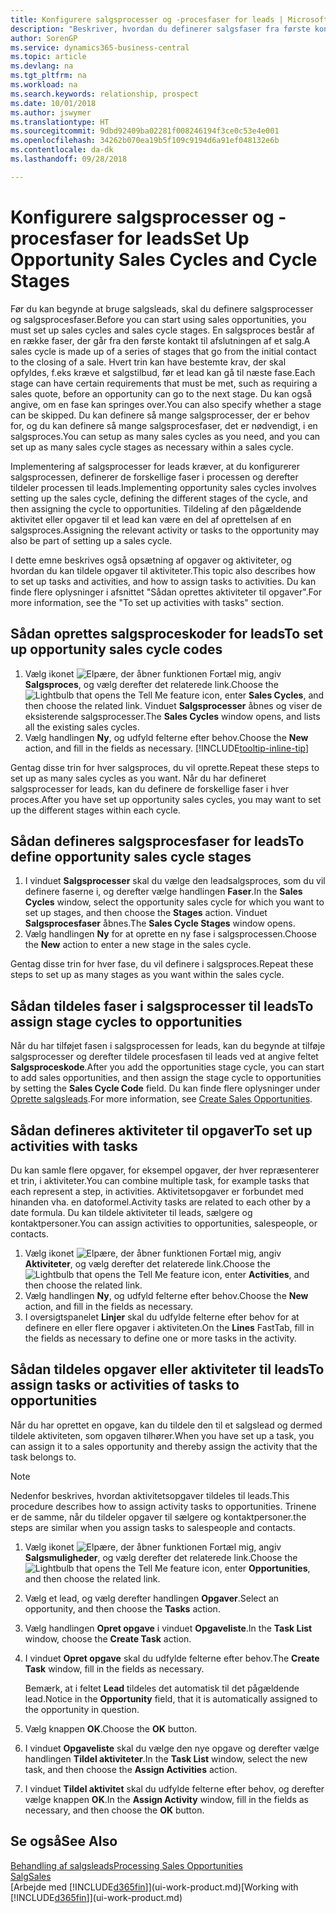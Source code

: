 ```yaml
---
title: Konfigurere salgsprocesser og -procesfaser for leads | Microsoft Docs
description: "Beskriver, hvordan du definerer salgsfaser fra første kontakt til afslutningen for at oprette en salgsproces og tildele den til leads i Business Central."
author: SorenGP
ms.service: dynamics365-business-central
ms.topic: article
ms.devlang: na
ms.tgt_pltfrm: na
ms.workload: na
ms.search.keywords: relationship, prospect
ms.date: 10/01/2018
ms.author: jswymer
ms.translationtype: HT
ms.sourcegitcommit: 9dbd92409ba02281f008246194f3ce0c53e4e001
ms.openlocfilehash: 34262b070ea19b5f109c9194d6a91ef048132e6b
ms.contentlocale: da-dk
ms.lasthandoff: 09/28/2018

---
```

# <a name="set-up-opportunity-sales-cycles-and-cycle-stages"></a><span data-ttu-id="9a430-103">Konfigurere salgsprocesser og -procesfaser for leads</span><span class="sxs-lookup"><span data-stu-id="9a430-103">Set Up Opportunity Sales Cycles and Cycle Stages</span></span>
<span data-ttu-id="9a430-104">Før du kan begynde at bruge salgsleads, skal du definere salgsprocesser og salgsprocesfaser.</span><span class="sxs-lookup"><span data-stu-id="9a430-104">Before you can start using sales opportunities, you must set up sales cycles and sales cycle stages.</span></span> <span data-ttu-id="9a430-105">En salgsproces består af en række faser, der går fra den første kontakt til afslutningen af et salg.</span><span class="sxs-lookup"><span data-stu-id="9a430-105">A sales cycle is made up of a series of stages that go from the initial contact to the closing of a sale.</span></span> <span data-ttu-id="9a430-106">Hvert trin kan have bestemte krav, der skal opfyldes, f.eks kræve et salgstilbud, før et lead kan gå til næste fase.</span><span class="sxs-lookup"><span data-stu-id="9a430-106">Each stage can have certain requirements that must be met, such as requiring a sales quote, before an opportunity can go to the next stage.</span></span> <span data-ttu-id="9a430-107">Du kan også angive, om en fase kan springes over.</span><span class="sxs-lookup"><span data-stu-id="9a430-107">You can also specify whether a stage can be skipped.</span></span> <span data-ttu-id="9a430-108">Du kan definere så mange salgsprocesser, der er behov for, og du kan definere så mange salgsprocesfaser, det er nødvendigt, i en salgsproces.</span><span class="sxs-lookup"><span data-stu-id="9a430-108">You can setup as many sales cycles as you need, and you can set up as many sales cycle stages as necessary within a sales cycle.</span></span>

<span data-ttu-id="9a430-109">Implementering af salgsprocesser for leads kræver, at du konfigurerer salgsprocessen, definerer de forskellige faser i processen og derefter tildeler processen til leads.</span><span class="sxs-lookup"><span data-stu-id="9a430-109">Implementing opportunity sales cycles involves setting up the sales cycle, defining the different stages of the cycle, and then assigning the cycle to opportunities.</span></span> <span data-ttu-id="9a430-110">Tildeling af den pågældende aktivitet eller opgaver til et lead kan være en del af oprettelsen af en salgsproces.</span><span class="sxs-lookup"><span data-stu-id="9a430-110">Assigning the relevant activity or tasks to the opportunity may also be part of setting up a sales cycle.</span></span>

<span data-ttu-id="9a430-111">I dette emne beskrives også opsætning af opgaver og aktiviteter, og hvordan du kan tildele opgaver til aktiviteter.</span><span class="sxs-lookup"><span data-stu-id="9a430-111">This topic also describes how to set up tasks and activities, and how to assign tasks to activities.</span></span> <span data-ttu-id="9a430-112">Du kan finde flere oplysninger i afsnittet "Sådan oprettes aktiviteter til opgaver".</span><span class="sxs-lookup"><span data-stu-id="9a430-112">For more information, see the "To set up activities with tasks" section.</span></span>

## <a name="to-set-up-opportunity-sales-cycle-codes"></a><span data-ttu-id="9a430-113">Sådan oprettes salgsproceskoder for leads</span><span class="sxs-lookup"><span data-stu-id="9a430-113">To set up opportunity sales cycle codes</span></span>
1. <span data-ttu-id="9a430-114">Vælg ikonet ![Elpære, der åbner funktionen Fortæl mig](media/ui-search/search_small.png "Fortæl mig, hvad du vil foretage dig"), angiv **Salgsproces**, og vælg derefter det relaterede link.</span><span class="sxs-lookup"><span data-stu-id="9a430-114">Choose the ![Lightbulb that opens the Tell Me feature](media/ui-search/search_small.png "Tell me what you want to do") icon, enter **Sales Cycles**, and then choose the related link.</span></span> <span data-ttu-id="9a430-115">Vinduet **Salgsprocesser** åbnes og viser de eksisterende salgsprocesser.</span><span class="sxs-lookup"><span data-stu-id="9a430-115">The **Sales Cycles** window opens, and lists all the existing sales cycles.</span></span>
2. <span data-ttu-id="9a430-116">Vælg handlingen **Ny**, og udfyld felterne efter behov.</span><span class="sxs-lookup"><span data-stu-id="9a430-116">Choose the **New** action, and fill in the fields as necessary.</span></span> [!INCLUDE[tooltip-inline-tip](includes/tooltip-inline-tip_md.md)]

<span data-ttu-id="9a430-117">Gentag disse trin for hver salgsproces, du vil oprette.</span><span class="sxs-lookup"><span data-stu-id="9a430-117">Repeat these steps to set up as many sales cycles as you want.</span></span> <span data-ttu-id="9a430-118">Når du har defineret salgsprocesser for leads, kan du definere de forskellige faser i hver proces.</span><span class="sxs-lookup"><span data-stu-id="9a430-118">After you have set up opportunity sales cycles, you may want to set up the different stages within each cycle.</span></span>

## <a name="to-define-opportunity-sales-cycle-stages"></a><span data-ttu-id="9a430-119">Sådan defineres salgsprocesfaser for leads</span><span class="sxs-lookup"><span data-stu-id="9a430-119">To define opportunity sales cycle stages</span></span>
1. <span data-ttu-id="9a430-120">I vinduet **Salgsprocesser** skal du vælge den leadsalgsproces, som du vil definere faserne i, og derefter vælge handlingen **Faser**.</span><span class="sxs-lookup"><span data-stu-id="9a430-120">In the **Sales Cycles** window, select the opportunity sales cycle for which you want to set up stages, and then choose the **Stages** action.</span></span> <span data-ttu-id="9a430-121">Vinduet **Salgsprocesfaser** åbnes.</span><span class="sxs-lookup"><span data-stu-id="9a430-121">The **Sales Cycle Stages** window opens.</span></span>
2. <span data-ttu-id="9a430-122">Vælg handlingen **Ny** for at oprette en ny fase i salgsprocessen.</span><span class="sxs-lookup"><span data-stu-id="9a430-122">Choose the **New** action to enter a new stage in the sales cycle.</span></span>

<span data-ttu-id="9a430-123">Gentag disse trin for hver fase, du vil definere i salgsproces.</span><span class="sxs-lookup"><span data-stu-id="9a430-123">Repeat these steps to set up as many stages as you want within the sales cycle.</span></span>

## <a name="to-assign-stage-cycles-to-opportunities"></a><span data-ttu-id="9a430-124">Sådan tildeles faser i salgsprocesser til leads</span><span class="sxs-lookup"><span data-stu-id="9a430-124">To assign stage cycles to opportunities</span></span>
<span data-ttu-id="9a430-125">Når du har tilføjet fasen i salgsprocessen for leads, kan du begynde at tilføje salgsprocesser og derefter tildele procesfasen til leads ved at angive feltet **Salgsproceskode**.</span><span class="sxs-lookup"><span data-stu-id="9a430-125">After you add the opportunities stage cycle, you can start to add sales opportunities, and then assign the stage cycle to opportunities by setting the **Sales Cycle Code** field.</span></span> <span data-ttu-id="9a430-126">Du kan finde flere oplysninger under [Oprette salgsleads](marketing-how-create-opportunities.md).</span><span class="sxs-lookup"><span data-stu-id="9a430-126">For more information, see [Create Sales Opportunities](marketing-how-create-opportunities.md).</span></span>

## <a name="to-set-up-activities-with-tasks"></a><span data-ttu-id="9a430-127">Sådan defineres aktiviteter til opgaver</span><span class="sxs-lookup"><span data-stu-id="9a430-127">To set up activities with tasks</span></span>
<span data-ttu-id="9a430-128">Du kan samle flere opgaver, for eksempel opgaver, der hver repræsenterer et trin, i aktiviteter.</span><span class="sxs-lookup"><span data-stu-id="9a430-128">You can combine multiple task, for example tasks that each represent a step, in activities.</span></span> <span data-ttu-id="9a430-129">Aktivitetsopgaver er forbundet med hinanden vha. en datoformel.</span><span class="sxs-lookup"><span data-stu-id="9a430-129">Activity tasks are related to each other by a date formula.</span></span> <span data-ttu-id="9a430-130">Du kan tildele aktiviteter til leads, sælgere og kontaktpersoner.</span><span class="sxs-lookup"><span data-stu-id="9a430-130">You can assign activities to opportunities, salespeople, or contacts.</span></span>

1. <span data-ttu-id="9a430-131">Vælg ikonet ![Elpære, der åbner funktionen Fortæl mig](media/ui-search/search_small.png "Fortæl mig, hvad du vil foretage dig"), angiv **Aktiviteter**, og vælg derefter det relaterede link.</span><span class="sxs-lookup"><span data-stu-id="9a430-131">Choose the ![Lightbulb that opens the Tell Me feature](media/ui-search/search_small.png "Tell me what you want to do") icon, enter **Activities**, and then choose the related link.</span></span>
2. <span data-ttu-id="9a430-132">Vælg handlingen **Ny**, og udfyld felterne efter behov.</span><span class="sxs-lookup"><span data-stu-id="9a430-132">Choose the **New** action, and fill in the fields as necessary.</span></span>
3. <span data-ttu-id="9a430-133">I oversigtspanelet **Linjer** skal du udfylde felterne efter behov for at definere en eller flere opgaver i aktiviteten.</span><span class="sxs-lookup"><span data-stu-id="9a430-133">On the **Lines** FastTab, fill in the fields as necessary to define one or more tasks in the activity.</span></span>

## <a name="to-assign-tasks-or-activities-of-tasks-to-opportunities"></a><span data-ttu-id="9a430-134">Sådan tildeles opgaver eller aktiviteter til leads</span><span class="sxs-lookup"><span data-stu-id="9a430-134">To assign tasks or activities of tasks to opportunities</span></span>
<span data-ttu-id="9a430-135">Når du har oprettet en opgave, kan du tildele den til et salgslead og dermed tildele aktiviteten, som opgaven tilhører.</span><span class="sxs-lookup"><span data-stu-id="9a430-135">When you have set up a task, you can assign it to a sales opportunity and thereby assign the activity that the task belongs to.</span></span>

> [!NOTE]  
>   <span data-ttu-id="9a430-136">Nedenfor beskrives, hvordan aktivitetsopgaver tildeles til leads.</span><span class="sxs-lookup"><span data-stu-id="9a430-136">This procedure describes how to assign activity tasks to opportunities.</span></span> <span data-ttu-id="9a430-137">Trinene er de samme, når du tildeler opgaver til sælgere og kontaktpersoner.</span><span class="sxs-lookup"><span data-stu-id="9a430-137">the steps are similar when you assign tasks to salespeople and contacts.</span></span>

1. <span data-ttu-id="9a430-138">Vælg ikonet ![Elpære, der åbner funktionen Fortæl mig](media/ui-search/search_small.png "Fortæl mig, hvad du vil foretage dig"), angiv **Salgsmuligheder**, og vælg derefter det relaterede link.</span><span class="sxs-lookup"><span data-stu-id="9a430-138">Choose the ![Lightbulb that opens the Tell Me feature](media/ui-search/search_small.png "Tell me what you want to do") icon, enter **Opportunities**, and then choose the related link.</span></span>
2. <span data-ttu-id="9a430-139">Vælg et lead, og vælg derefter handlingen **Opgaver**.</span><span class="sxs-lookup"><span data-stu-id="9a430-139">Select an opportunity, and then choose the **Tasks** action.</span></span>
3. <span data-ttu-id="9a430-140">Vælg handlingen **Opret opgave** i vinduet **Opgaveliste**.</span><span class="sxs-lookup"><span data-stu-id="9a430-140">In the **Task List** window, choose the **Create Task** action.</span></span>
4.  <span data-ttu-id="9a430-141">I vinduet **Opret opgave** skal du udfylde felterne efter behov.</span><span class="sxs-lookup"><span data-stu-id="9a430-141">The **Create Task** window, fill in the fields as necessary.</span></span>

    <span data-ttu-id="9a430-142">Bemærk, at i feltet **Lead** tildeles det automatisk til det pågældende lead.</span><span class="sxs-lookup"><span data-stu-id="9a430-142">Notice in the **Opportunity** field, that it is automatically assigned to the opportunity in question.</span></span>
5. <span data-ttu-id="9a430-143">Vælg knappen **OK**.</span><span class="sxs-lookup"><span data-stu-id="9a430-143">Choose the **OK** button.</span></span>
6. <span data-ttu-id="9a430-144">I vinduet **Opgaveliste** skal du vælge den nye opgave og derefter vælge handlingen **Tildel aktiviteter**.</span><span class="sxs-lookup"><span data-stu-id="9a430-144">In the **Task List** window, select the new task, and then choose the **Assign Activities** action.</span></span>
7. <span data-ttu-id="9a430-145">I vinduet **Tildel aktivitet** skal du udfylde felterne efter behov, og derefter vælge knappen **OK**.</span><span class="sxs-lookup"><span data-stu-id="9a430-145">In the **Assign Activity** window, fill in the fields as necessary, and then choose the **OK** button.</span></span>

## <a name="see-also"></a><span data-ttu-id="9a430-146">Se også</span><span class="sxs-lookup"><span data-stu-id="9a430-146">See Also</span></span>
[<span data-ttu-id="9a430-147">Behandling af salgsleads</span><span class="sxs-lookup"><span data-stu-id="9a430-147">Processing Sales Opportunities</span></span>](marketing-processing-sales-opportunities.md)  
[<span data-ttu-id="9a430-148">Salg</span><span class="sxs-lookup"><span data-stu-id="9a430-148">Sales</span></span>](sales-manage-sales.md)  
<span data-ttu-id="9a430-149">[Arbejde med [!INCLUDE[d365fin](includes/d365fin_md.md)]](ui-work-product.md)</span><span class="sxs-lookup"><span data-stu-id="9a430-149">[Working with [!INCLUDE[d365fin](includes/d365fin_md.md)]](ui-work-product.md)</span></span>

